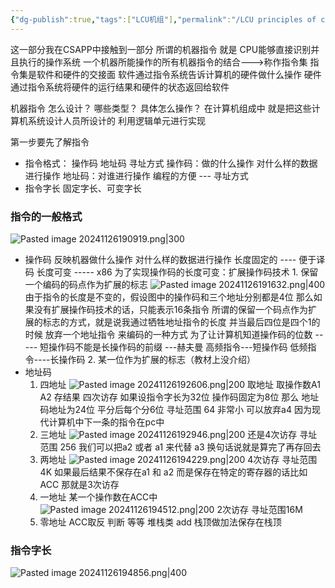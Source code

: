 ```yaml
---
{"dg-publish":true,"tags":["LCU机组"],"permalink":"/LCU principles of computer composition/机器指令/","dgPassFrontmatter":true,"noteIcon":"","created":"2024-11-26T18:57:31.089+08:00","updated":"2025-04-19T09:57:54.842+08:00"}
---
```



这一部分我在CSAPP中接触到一部分
所谓的机器指令 就是 CPU能够直接识别并且执行的操作系统
一个机器所能操作的所有机器指令的结合--->称作指令集
指令集是软件和硬件的交接面
软件通过指令系统告诉计算机的硬件做什么操作
硬件通过指令系统将硬件的运行结果和硬件的状态返回给软件

机器指令 怎么设计？   哪些类型？   具体怎么操作？
在计算机组成中 就是把这些计算机系统设计人员所设计的   利用逻辑单元进行实现

第一步要先了解指令
- 指令格式：   操作码   地址码   寻址方式
	操作码：做的什么操作  对什么样的数据进行操作
	地址码：对谁进行操作
	编程的方便     ---  寻址方式
- 指令字长
	固定字长、可变字长


### 指令的一般格式
![Pasted image 20241126190919.png|300](/img/user/accessory/Pasted%20image%2020241126190919.png)
- 操作码
	反映机器做什么操作
	对什么样的数据进行操作
	长度固定的     ----   便于译码
	长度可变      ----- x86
	为了实现操作码的长度可变：扩展操作码技术
		1. 保留一个编码的码点作为扩展的标志
			![Pasted image 20241126191632.png|400](/img/user/accessory/Pasted%20image%2020241126191632.png)
			由于指令的长度是不变的，假设图中的操作码和三个地址分别都是4位
			那么如果没有扩展操作码技术的话，只能表示16条指令
			所谓的保留一个码点作为扩展的标志的方式，就是说我通过牺牲地址指令的长度 并当最后四位是四个1的时候 放弃一个地址指令 来编码的一种方式
			为了让计算机知道操作码的位数   ----- 短操作码不能是长操作码的前缀 ---赫夫曼
			高频指令---短操作码    低频指令----长操作码
		2.  某一位作为扩展的标志（教材上没介绍）
- 地址码
	1. 四地址
		![Pasted image 20241126192606.png|200](/img/user/accessory/Pasted%20image%2020241126192606.png)
		取地址  取操作数A1  A2   存结果   四次访存
		如果设指令字长为32位  操作码固定为8位   那么  地址码地址为24位  平分后每个分6位
		寻址范围 64   非常小
		可以放弃a4   因为现代计算机中下一条的指令在pc中
	2. 三地址
		![Pasted image 20241126192946.png|200](/img/user/accessory/Pasted%20image%2020241126192946.png)
		还是4次访存
		寻址范围  256
		我们可以把a2 或者 a1 来代替  a3   换句话说就是算完了再存回去
	3. 两地址
		![Pasted image 20241126194229.png|200](/img/user/accessory/Pasted%20image%2020241126194229.png)
		4次访存
		寻址范围 4K
		如果最后结果不保存在a1 和 a2  而是保存在特定的寄存器的话比如ACC  那就是3次访存
	4. 一地址
		某一个操作数在ACC中
		![Pasted image 20241126194512.png|200](/img/user/accessory/Pasted%20image%2020241126194512.png)
		2次访存      寻址范围16M
	5. 零地址
		ACC取反      判断   等等
		堆栈类 add  栈顶做加法保存在栈顶

### 指令字长
![Pasted image 20241126194856.png|400](/img/user/accessory/Pasted%20image%2020241126194856.png)
